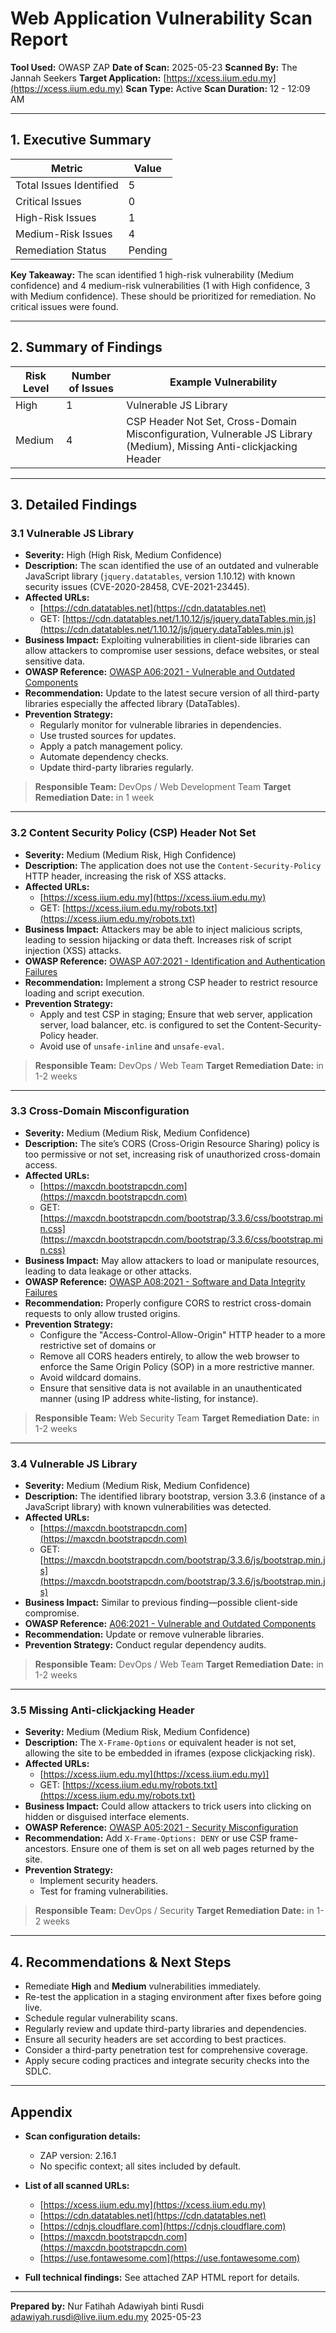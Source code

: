 # Web Application Vulnerability Scan Report

**Tool Used:** OWASP ZAP
**Date of Scan:** 2025-05-23
**Scanned By:** The Jannah Seekers
**Target Application:** [https://xcess.iium.edu.my](https://xcess.iium.edu.my)
**Scan Type:** Active
**Scan Duration:** 12 - 12:09 AM

---

## 1. Executive Summary

| Metric                        | Value   |
| ----------------------------- | ------- |
| Total Issues Identified       | 5       |
| Critical Issues               | 0       |
| High-Risk Issues              | 1       |
| Medium-Risk Issues            | 4       |
| Remediation Status            | Pending |

**Key Takeaway:**
The scan identified 1 high-risk vulnerability (Medium confidence) and 4 medium-risk vulnerabilities (1 with High confidence, 3 with Medium confidence). These should be prioritized for remediation. No critical issues were found.

---

## 2. Summary of Findings

| Risk Level | Number of Issues | Example Vulnerability                                                                                               |
| ---------- | ---------------- | ------------------------------------------------------------------------------------------------------------------- |
| High       | 1                | Vulnerable JS Library                                                                                               |
| Medium     | 4                | CSP Header Not Set, Cross-Domain Misconfiguration, Vulnerable JS Library (Medium), Missing Anti-clickjacking Header |

---

## 3. Detailed Findings

### 3.1 Vulnerable JS Library

* **Severity:** High (High Risk, Medium Confidence)
* **Description:**
  The scan identified the use of an outdated and vulnerable JavaScript library (`jquery.datatables`, version 1.10.12) with known security issues (CVE-2020-28458, CVE-2021-23445).
* **Affected URLs:**
  * [https://cdn.datatables.net](https://cdn.datatables.net)
  * GET: [https://cdn.datatables.net/1.10.12/js/jquery.dataTables.min.js](https://cdn.datatables.net/1.10.12/js/jquery.dataTables.min.js)
* **Business Impact:**
  Exploiting vulnerabilities in client-side libraries can allow attackers to compromise user sessions, deface websites, or steal sensitive data.
* **OWASP Reference:**
  [OWASP A06:2021 - Vulnerable and Outdated Components](https://owasp.org/Top10/A06_2021-Vulnerable_and_Outdated_Components/)
* **Recommendation:**
  Update to the latest secure version of all third-party libraries especially the affected library (DataTables).
* **Prevention Strategy:**
  * Regularly monitor for vulnerable libraries in dependencies.
  * Use trusted sources for updates.
  * Apply a patch management policy.
  * Automate dependency checks.
  * Update third-party libraries regularly. 

> **Responsible Team:** DevOps / Web Development Team
> **Target Remediation Date:** in 1 week

---

### 3.2 Content Security Policy (CSP) Header Not Set

* **Severity:** Medium (Medium Risk, High Confidence)
* **Description:**
  The application does not use the `Content-Security-Policy` HTTP header, increasing the risk of XSS attacks.
* **Affected URLs:**
  * [https://xcess.iium.edu.my](https://xcess.iium.edu.my)
  * GET: [https://xcess.iium.edu.my/robots.txt](https://xcess.iium.edu.my/robots.txt)
* **Business Impact:**
  Attackers may be able to inject malicious scripts, leading to session hijacking or data theft. Increases risk of script injection (XSS) attacks.
* **OWASP Reference:**
  [OWASP A07:2021 - Identification and Authentication Failures](https://owasp.org/Top10/A07_2021-Identification_and_Authentication_Failures/)
* **Recommendation:**
  Implement a strong CSP header to restrict resource loading and script execution.
* **Prevention Strategy:**
  * Apply and test CSP in staging; Ensure that web server, application server, load balancer, etc. is configured to set the Content-Security-Policy header.
  * Avoid use of `unsafe-inline` and `unsafe-eval`.

> **Responsible Team:** DevOps / Web Team
> **Target Remediation Date:** in 1-2 weeks

---

### 3.3 Cross-Domain Misconfiguration

* **Severity:** Medium (Medium Risk, Medium Confidence)
* **Description:**
  The site’s CORS (Cross-Origin Resource Sharing) policy is too permissive or not set, increasing risk of unauthorized cross-domain access.
* **Affected URLs:**
  * [https://maxcdn.bootstrapcdn.com](https://maxcdn.bootstrapcdn.com)
  * GET: [https://maxcdn.bootstrapcdn.com/bootstrap/3.3.6/css/bootstrap.min.css](https://maxcdn.bootstrapcdn.com/bootstrap/3.3.6/css/bootstrap.min.css)
* **Business Impact:**
  May allow attackers to load or manipulate resources, leading to data leakage or other attacks.
* **OWASP Reference:**
  [OWASP A08:2021 - Software and Data Integrity Failures](https://owasp.org/Top10/A08_2021-Software_and_Data_Integrity_Failures/)
* **Recommendation:**
  Properly configure CORS to restrict cross-domain requests to only allow trusted origins.
* **Prevention Strategy:**
  * Configure the "Access-Control-Allow-Origin" HTTP header to a more restrictive set of domains or
  * Remove all CORS headers entirely, to allow the web browser to enforce the Same Origin Policy (SOP) in a more restrictive manner.
  * Avoid wildcard domains.
  * Ensure that sensitive data is not available in an unauthenticated manner (using IP address white-listing, for instance).

> **Responsible Team:** Web Security Team
> **Target Remediation Date:** in 1-2 weeks

---

### 3.4 Vulnerable JS Library 

* **Severity:** Medium (Medium Risk, Medium Confidence)
* **Description:**
  The identified library bootstrap, version 3.3.6 (instance of a JavaScript library) with known vulnerabilities was detected.
* **Affected URLs:**
  * [https://maxcdn.bootstrapcdn.com](https://maxcdn.bootstrapcdn.com)
  * GET: [https://maxcdn.bootstrapcdn.com/bootstrap/3.3.6/js/bootstrap.min.js](https://maxcdn.bootstrapcdn.com/bootstrap/3.3.6/js/bootstrap.min.js)
* **Business Impact:**
  Similar to previous finding—possible client-side compromise.
* **OWASP Reference:**
  [A06:2021 - Vulnerable and Outdated Components](https://owasp.org/Top10/A06_2021-Vulnerable_and_Outdated_Components/)
* **Recommendation:**
  Update or remove vulnerable libraries.
* **Prevention Strategy:**
  Conduct regular dependency audits.

> **Responsible Team:** DevOps / Web Team
> **Target Remediation Date:** in 1-2 weeks

---

### 3.5 Missing Anti-clickjacking Header

* **Severity:** Medium (Medium Risk, Medium Confidence)
* **Description:**
  The `X-Frame-Options` or equivalent header is not set, allowing the site to be embedded in iframes (expose clickjacking risk).
* **Affected URLs:**
  * [https://xcess.iium.edu.my](https://xcess.iium.edu.my)]
  * GET: [https://xcess.iium.edu.my/robots.txt](https://xcess.iium.edu.my/robots.txt)
* **Business Impact:**
  Could allow attackers to trick users into clicking on hidden or disguised interface elements.
* **OWASP Reference:**
  [OWASP A05:2021 - Security Misconfiguration](https://owasp.org/Top10/A05_2021-Security_Misconfiguration/)
* **Recommendation:**
  Add `X-Frame-Options: DENY` or use CSP frame-ancestors. Ensure one of them is set on all web pages returned by the site.
* **Prevention Strategy:**
  * Implement security headers.
  * Test for framing vulnerabilities.

> **Responsible Team:** DevOps / Security
> **Target Remediation Date:** in 1-2 weeks

---

## 4. Recommendations & Next Steps

* Remediate **High** and **Medium** vulnerabilities immediately.
* Re-test the application in a staging environment after fixes before going live.
* Schedule regular vulnerability scans.
* Regularly review and update third-party libraries and dependencies.
* Ensure all security headers are set according to best practices.
* Consider a third-party penetration test for comprehensive coverage.
* Apply secure coding practices and integrate security checks into the SDLC.

---

## Appendix

* **Scan configuration details:**
  * ZAP version: 2.16.1
  * No specific context; all sites included by default.
  
* **List of all scanned URLs:**
  * [https://xcess.iium.edu.my](https://xcess.iium.edu.my)
  * [https://cdn.datatables.net](https://cdn.datatables.net)
  * [https://cdnjs.cloudflare.com](https://cdnjs.cloudflare.com)
  * [https://maxcdn.bootstrapcdn.com](https://maxcdn.bootstrapcdn.com)
  * [https://use.fontawesome.com](https://use.fontawesome.com)
    
* **Full technical findings:**
  See attached ZAP HTML report for details.
  
---

**Prepared by:**
Nur Fatihah Adawiyah binti Rusdi
adawiyah.rusdi@live.iium.edu.my
2025-05-23
